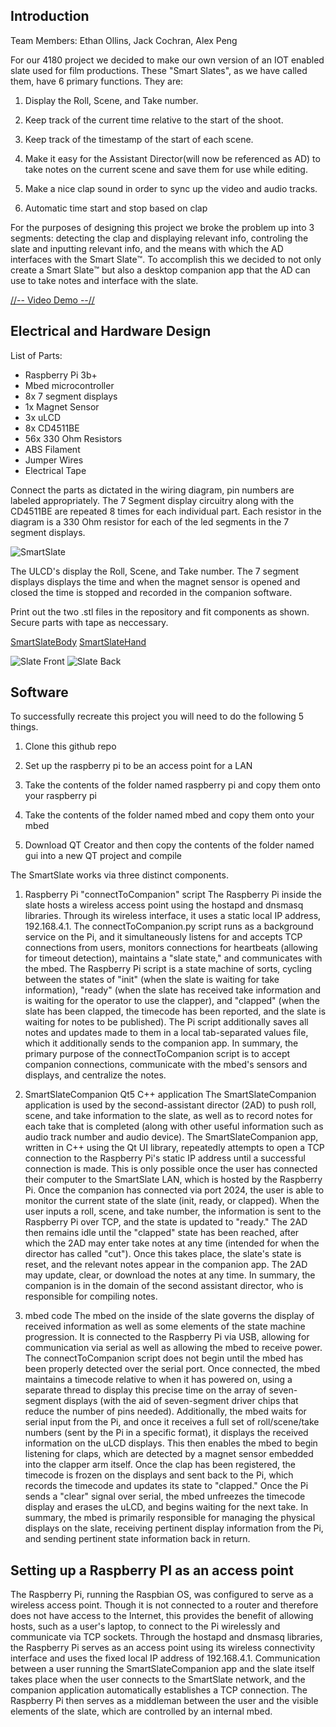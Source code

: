 Introduction
--
Team Members: Ethan Ollins, Jack Cochran, Alex Peng

For our 4180 project we decided to make our own version of an IOT enabled slate used for film productions. These "Smart Slates", as we have called them, have 6 primary functions.
They are:

1) Display the Roll, Scene, and Take number.
  
2) Keep track of the current time relative to the start of the shoot.
   
3) Keep track of the timestamp of the start of each scene.
   
4) Make it easy for the Assistant Director(will now be referenced as AD) to take notes on the current scene and save them for use while editing.
   
5) Make a nice clap sound in order to sync up the video and audio tracks.
    
6) Automatic time start and stop based on clap

For the purposes of designing this project we broke the problem up into 3 segments: detecting the clap and displaying relevant info, controling the slate and inputting relevant info, and the means with which the AD interfaces with the Smart Slate™️. To accomplish this we decided to not only create a Smart Slate™️ but also a desktop companion app that the AD can use to take notes and interface with the slate.

<a href="http://youtu.be/_YN7Nneg3RY" target="_blank">//-- Video Demo --//</a>


Electrical and Hardware Design
-

List of Parts:
* Raspberry Pi 3b+
* Mbed microcontroller
* 8x 7 segment displays
* 1x Magnet Sensor
* 3x uLCD
* 8x CD4511BE
* 56x 330 Ohm Resistors
* ABS Filament
* Jumper Wires
* Electrical Tape

Connect the parts as dictated in the wiring diagram, pin numbers are labeled appropriately. The 7 Segment display circuitry along with the CD4511BE are repeated 8 times for each individual part. Each resistor in the diagram is a 330 Ohm resistor for each of the led segments in the 7 segment displays.

![SmartSlate](https://github.com/eollins/SmartSlateCompanion/assets/91165948/37397345-6701-40be-8acd-53e69f9c927e)



The ULCD's display the Roll, Scene, and Take number. The 7 segment displays displays the time and when the magnet sensor is opened and closed the time is stopped and recorded in the companion software.

Print out the two .stl files in the repository and fit components as shown. Secure parts with tape as neccessary.

[SmartSlateBody](smartslatebody.stl)
[SmartSlateHand](smartslateslapper.stl)

![Slate Front](https://github.com/eollins/SmartSlateCompanion/assets/91165948/4287fa16-3772-4246-b1cf-44e2e2c96084)
![Slate Back](https://github.com/eollins/SmartSlateCompanion/assets/91165948/dc97f9d7-b2ea-45a1-a74e-e8c866eb5b9c)


Software
--
To successfully recreate this project you will need to do the following 5 things.

1) Clone this github repo

2) Set up the raspberry pi to be an access point for a LAN

3) Take the contents of the folder named raspberry pi and copy them onto your raspberry pi

4) Take the contents of the folder named mbed and copy them onto your mbed

5) Download QT Creator and then copy the contents of the folder named gui into a new QT project and compile

The SmartSlate works via three distinct components.

1) Raspberry Pi "connectToCompanion" script
The Raspberry Pi inside the slate hosts a wireless access point using the hostapd and dnsmasq libraries. Through its wireless interface, it uses a static local IP address, 192.168.4.1. The connectToCompanion.py script runs as a background service on the Pi, and it simultaneously listens for and accepts TCP connections from users, monitors connections for heartbeats (allowing for timeout detection), maintains a "slate state," and communicates with the mbed. The Raspberry Pi script is a state machine of sorts, cycling between the states of "init" (when the slate is waiting for take information), "ready" (when the slate has received take information and is waiting for the operator to use the clapper), and "clapped" (when the slate has been clapped, the timecode has been reported, and the slate is waiting for notes to be published). The Pi script additionally saves all notes and updates made to them in a local tab-separated values file, which it additionally sends to the companion app. In summary, the primary purpose of the connectToCompanion script is to accept companion connections, communicate with the mbed's sensors and displays, and centralize the notes.

2) SmartSlateCompanion Qt5 C++ application
The SmartSlateCompanion application is used by the second-assistant director (2AD) to push roll, scene, and take information to the slate, as well as to record notes for each take that is completed (along with other useful information such as audio track number and audio device). The SmartSlateCompanion app, written in C++ using the Qt UI library, repeatedly attempts to open a TCP connection to the Raspberry Pi's static IP address until a successful connection is made. This is only possible once the user has connected their computer to the SmartSlate LAN, which is hosted by the Raspberry Pi. Once the companion has connected via port 2024, the user is able to monitor the current state of the slate (init, ready, or clapped). When the user inputs a roll, scene, and take number, the information is sent to the Raspberry Pi over TCP, and the state is updated to "ready." The 2AD then remains idle until the "clapped" state has been reached, after which the 2AD may enter take notes at any time (intended for when the director has called "cut"). Once this takes place, the slate's state is reset, and the relevant notes appear in the companion app. The 2AD may update, clear, or download the notes at any time. In summary, the companion is in the domain of the second assistant director, who is responsible for compiling notes.

3) mbed code
The mbed on the inside of the slate governs the display of received information as well as some elements of the state machine progression. It is connected to the Raspberry Pi via USB, allowing for communication via serial as well as allowing the mbed to receive power. The connectToCompanion script does not begin until the mbed has been properly detected over the serial port. Once connected, the mbed maintains a timecode relative to when it has powered on, using a separate thread to display this precise time on the array of seven-segment displays (with the aid of seven-segment driver chips that reduce the number of pins needed). Additionally, the mbed waits for serial input from the Pi, and once it receives a full set of roll/scene/take numbers (sent by the Pi in a specific format), it displays the received information on the uLCD displays. This then enables the mbed to begin listening for claps, which are detected by a magnet sensor embedded into the clapper arm itself. Once the clap has been registered, the timecode is frozen on the displays and sent back to the Pi, which records the timecode and updates its state to "clapped." Once the Pi sends a "clear" signal over serial, the mbed unfreezes the timecode display and erases the uLCD, and begins waiting for the next take. In summary, the mbed is primarily responsible for managing the physical displays on the slate, receiving pertinent display information from the Pi, and sending pertinent state information back in return.

Setting up a Raspberry PI as an access point
--
The Raspberry Pi, running the Raspbian OS, was configured to serve as a wireless access point. Though it is not connected to a router and therefore does not have access to the Internet, this provides the benefit of allowing hosts, such as a user's laptop, to connect to the Pi wirelessly and communicate via TCP sockets. Through the hostapd and dnsmasq libraries, the Raspberry Pi serves as an access point using its wireless connectivity interface and uses the fixed local IP address of 192.168.4.1. Communication between a user running the SmartSlateCompanion app and the slate itself takes place when the user connects to the SmartSlate network, and the companion application automatically establishes a TCP connection. The Raspberry Pi then serves as a middleman between the user and the visible elements of the slate, which are controlled by an internal mbed.
